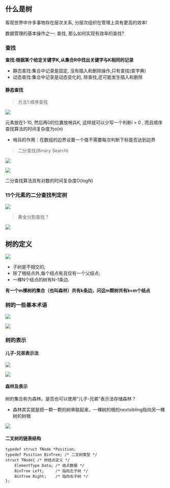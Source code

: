 ## 什么是树
客观世界中许多事物存在层次关系, 分层次组织在管理上具有更高的效率!

数据管理的基本操作之一: 查找, 那么如何实现有效率的查找?

### 查找
**查找:根据某个给定关键字K,从集合R中找出关键字与K相同的记录**

- 静态查找:集合中记录是固定, 没有插入和删除操作,只有查找(查字典)
- 动态查找:集合中记录是动态变化的, 除查找,还可能发生插入和删除

#### 静态查找
> 方法1:顺序查找

![](http://qiniu.rearib.top/20191911/1844-N.png)

元素放在1-10, 然后再0的位置放哨兵K, 这样就可以少写一个判断i > 0 , 而且顺序查找算法的时间复杂度为o(n)

- 哨兵的作用：在数组的边界设置一个值不需要每次判断下标是否达到边界

> 二分查找(Binary Search)

![](http://qiniu.rearib.top/20191911/1848-J.png)

![](http://qiniu.rearib.top/20191911/1852-U.png)

二分查找算法具有对数的时间复杂度O(logN)

### 11个元素的二分查找判定树

![](http://qiniu.rearib.top/20191911/1901-J.png)

> 黄金分割查找？

![](http://qiniu.rearib.top/20191911/1903-t.png)

## 树的定义
![](http://qiniu.rearib.top/20191911/1904-f.png)

- 子树是不相交的;
- 除了根结点外,每个结点有且仅有一个父结点;
- 一棵N个结点的树有N-1条边.

**有一个m棵树的集合（也叫森林）共有k条边，问这m颗树共有k+m个结点**

### 树的一些基本术语
![](http://qiniu.rearib.top/20191911/1909-E.png)

![](http://qiniu.rearib.top/20191911/1909-6.png)

### 树的表示
#### 儿子-兄弟表示法 
![](http://qiniu.rearib.top/20191911/1912-B.png)

![](http://qiniu.rearib.top/20191911/1915-r.png)

#### 森林及表示
树的集合称为森林。是否也可以使用“儿子-兄弟”表示法存储森林？
- 森林其实就是把一颗一颗的树串联起来，一棵树的根的nextsibling指向另一棵树的树根

![](http://qiniu.rearib.top/20191911/1918-r.png)

#### 二叉树的链表结构
```
typedef struct TNode *Position;
typedef Position BinTree; /* 二叉树类型 */
struct TNode{ /* 树结点定义 */
    ElementType Data; /* 结点数据 */
    BinTree Left;     /* 指向左子树 */
    BinTree Right;    /* 指向右子树 */
};
```